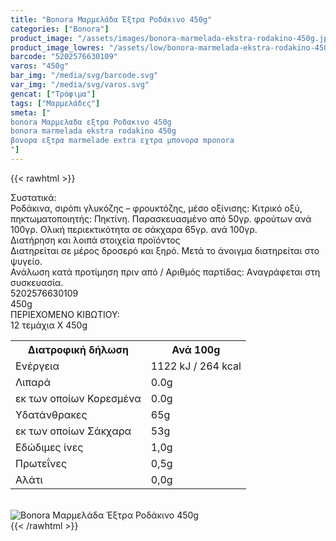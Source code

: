 ```yaml
---
title: "Bonora Μαρμελάδα Έξτρα Ροδάκινο 450g"
categories: ["Bonora"]
product_image: "/assets/images/bonora-marmelada-ekstra-rodakino-450g.jpg"
product_image_lowres: "/assets/low/bonora-marmelada-ekstra-rodakino-450g.jpg"
barcode: "5202576630109"
varos: "450g"
bar_img: "/media/svg/barcode.svg"
var_img: "/media/svg/varos.svg"
gencat: ["Τρόφιμα"]
tags: ["Μαρμελάδες"]
smeta: ["
bonora Μαρμελαδα εξτρα Ροδακινο 450g
bonora marmelada ekstra rodakino 450g
βονορα εξτρα marmelade extra εχτρα μπονορα mponora
"]
---
```

{{< rawhtml >}}

<div class="sload84"><div class="product"><div id="sistatika">Συστατικά:</div><div class="alltext">Ροδάκινα, σιρόπι γλυκόζης – φρουκτόζης, μέσο οξίνισης: Κιτρικό οξύ, πηκτωματοποιητής: Πηκτίνη. Παρασκευασμένο από 50γρ. φρούτων ανά 100γρ. Ολική περιεκτικότητα σε σάκχαρα 65γρ. ανά 100γρ.</div><div id="loipa">Διατήρηση και λοιπά στοιχεία προϊόντος</div><div class="alltext">Διατηρείται σε μέρος δροσερό και ξηρό. Μετά το άνοιγμα διατηρείται στο ψυγείο.<br>Ανάλωση κατά προτίμηση πριν από / Aριθμός παρτίδας: Aναγράφεται στη συσκευασία.</div><div id="barcode"><div id="barimage1"></div><span id="bartext">5202576630109</span></div><div id="varos"><div id="varosimage1"></div><span id="varostext">450g</span></div><div id="kivotio">ΠΕΡΙΕΧΟΜΕΝΟ ΚΙΒΩΤΙΟΥ:<br>12 τεμάχια Χ 450g</div><div class="tabout"><table id="diatable"><tbody><tr><th>Διατροφική δήλωση</th><th>Ανά 100g</th></tr><tr><td class="texr2">Ενέργεια</td><td class="texr">1122 kJ / 264 kcal</td></tr><tr><td class="texr2">Λιπαρά</td><td class="texr">0.0g</td></tr><tr><td class="gray">εκ των οποίων Κορεσµένα</td><td class="gray2">0.0g</td></tr><tr><td class="texr2">Yδατάνθρακες</td><td class="texr">65g</td></tr><tr><td class="gray">εκ των οποίων Σάκχαρα</td><td class="gray2">53g</td></tr><tr><td class="texr2">Eδώδιμες ίνες</td><td class="texr">1,0g</td></tr><tr><td class="texr2">Πρωτεΐνες</td><td class="texr">0,5g</td></tr><tr><td class="texr2">Αλάτι</td><td class="texr">0,0g</td></tr></tbody></table></div><br><div class="pimg"><img alt="Bonora Μαρμελάδα Έξτρα Ροδάκινο 450g" title="Bonora Μαρμελάδα Έξτρα Ροδάκινο 450g" src="/assets/images/bonora-marmelada-ekstra-rodakino-450g.jpg"></div></div></div>
{{< /rawhtml >}}


